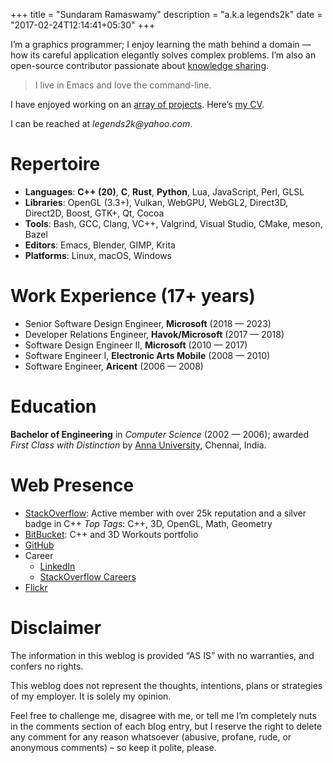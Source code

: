 +++
title = "Sundaram Ramaswamy"
description = "a.k.a legends2k"
date = "2017-02-24T12:14:41+05:30"
+++

I’m a graphics programmer; I enjoy learning the math behind a domain — how its careful application elegantly solves complex problems.  I’m also an open-source contributor passionate about [knowledge sharing](https://stackoverflow.com/users/183120/legends2k).

> I live in Emacs and love the command-line.

I have enjoyed working on an [array of projects](/projects).  Here’s [my CV](https://bbcdn.githack.com/rmsundaram/tryouts/raw/dev/Misc/resume/resume.html).

I can be reached at _&#108;&#x65;&#x67;&#x65;&#110;&#100;&#x73;&#50;&#x6b;&#64;&#x79;&#x61;&#104;&#x6f;&#x6f;&#46;&#x63;&#x6f;&#x6d;_.


Repertoire
==========

* **Languages**: **C++ (20)**, **C**, **Rust**, **Python**, Lua, JavaScript, Perl, GLSL
* **Libraries**: OpenGL (3.3+), Vulkan, WebGPU, WebGL2, Direct3D, Direct2D, Boost, GTK+, Qt, Cocoa
* **Tools**: Bash, GCC, Clang, VC++, Valgrind, Visual Studio, CMake, meson, Bazel
* **Editors**: Emacs, Blender, GIMP, Krita
* **Platforms**: Linux, macOS, Windows


Work Experience (17+ years)
===============

* Senior Software Design Engineer, **Microsoft** (2018 — 2023)
* Developer Relations Engineer, **Havok/Microsoft** (2017 — 2018)
* Software Design Engineer II, **Microsoft** (2010 — 2017)
* Software Engineer I, **Electronic Arts Mobile** (2008 — 2010)
* Software Engineer, **Aricent** (2006 — 2008)


Education
=========

**Bachelor of Engineering** in *Computer Science* (2002 — 2006); awarded *First Class with Distinction* by [Anna University][], Chennai, India.

[Anna University]: https://en.wikipedia.org/wiki/Anna_University


Web Presence
============

* [StackOverflow](https://stackoverflow.com/users/183120/legends2k): Active member with over 25k reputation and a silver badge in C++
_Top Tags_: C++, 3D, OpenGL, Math, Geometry
* [BitBucket](https://bitbucket.org/rmsundaram/tryouts/overview): C++ and 3D Workouts portfolio
* [GitHub](https://github.com/legends2k)
* Career
    + [LinkedIn](https://in.linkedin.com/in/sundaram-ramaswamy-1a0b2024)
    + [StackOverflow Careers](http://stackoverflow.com/story/legends2k)
* [Flickr](http://www.flickr.com/legends2k)


Disclaimer
==========

The information in this weblog is provided “AS IS” with no warranties, and confers no rights.

This weblog does not represent the thoughts, intentions, plans or strategies of my employer. It is solely my opinion.

Feel free to challenge me, disagree with me, or tell me I’m completely nuts in the comments section of each blog entry, but I reserve the right to delete any comment for any reason whatsoever (abusive, profane, rude, or anonymous comments) – so keep it polite, please.
